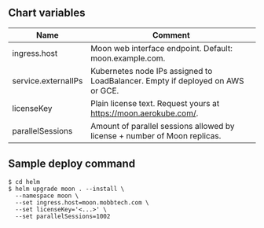 ## Chart variables
| Name                |      Comment      |
|---------------------|-------------------|
| ingress.host        | Moon web interface endpoint. Default: moon.example.com. |
| service.externalIPs | Kubernetes node IPs assigned to LoadBalancer. Empty if deployed on AWS or GCE. |
| licenseKey          | Plain license text. Request yours at https://moon.aerokube.com/. |
| parallelSessions    | Amount of parallel sessions allowed by license + number of Moon replicas. |

## Sample deploy command
```
$ cd helm
$ helm upgrade moon . --install \
  --namespace moon \
  --set ingress.host=moon.mobbtech.com \
  --set licenseKey='<...>' \
  --set parallelSessions=1002
```